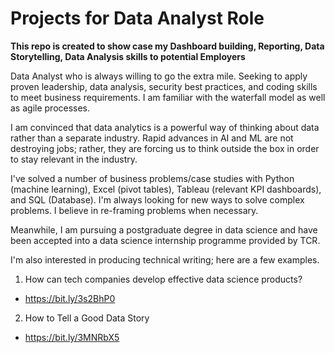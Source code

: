 # Projects for Data Analyst Role

**This repo is created to show case my Dashboard building, Reporting, Data Storytelling, Data Analysis skills to potential Employers**

Data Analyst who is always willing to go the extra mile. Seeking to apply proven leadership, data analysis, security best practices, and coding skills to meet business requirements. I am familiar with the waterfall model as well as agile processes.

I am convinced that data analytics is a powerful way of thinking about data rather than a separate industry. Rapid advances in AI and ML are not destroying jobs; rather, they are forcing us to think outside the box in order to stay relevant in the industry.

I've solved a number of business problems/case studies with Python (machine learning), Excel (pivot tables), Tableau (relevant KPI dashboards), and SQL (Database). I'm always looking for new ways to solve complex problems. I believe in re-framing problems when necessary.

Meanwhile, I am pursuing a postgraduate degree in data science and have been accepted into a data science internship programme provided by TCR. 

I'm also interested in producing technical writing; here are a few examples.<br>
1. How can tech companies develop effective data science products?
- https://bit.ly/3s2BhP0

2. How to Tell a Good Data Story
- https://bit.ly/3MNRbX5 
